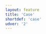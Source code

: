 ```yaml
---
layout: feature
title: 'Case'
shortdef: 'case'
udver: '2'
---
```

<!-- Interlanguage links updated Út zář 29 20:31:33 CEST 2020 -->
